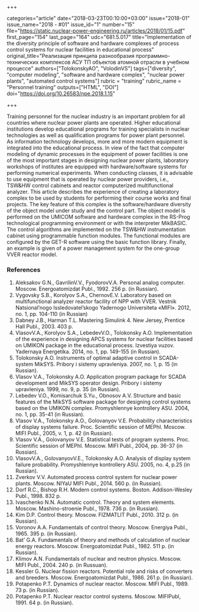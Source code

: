 +++

categories="article"
date="2018-03-23T00:10:00+03:00"
issue="2018-01"
issue_name="2018 - #01"
issue_id="1"
number="15"
file="https://static.nuclear-power-engineering.ru/articles/2018/01/15.pdf"
first_page="154"
last_page="164"
udc="681.5.017"
title="Implementation of the diversity principle of software and hardware complexes of process control systems for nuclear facilities in educational process"
original_title="Реализация принципа разнообразия программно-технических комплексов АСУ ТП объектов атомной отрасли в учебном процессе"
authors=["TolokonskyAO", "VolodinVS"]
tags=["diversity", "computer modeling", "software and hardware complex", "nuclear power plants", "automated control systems"]
rubric = "training"
rubric_name = "Personnel training"
outputs=["HTML", "DOI"]
doi="https://doi.org/10.26583/npe.2018.1.15"

+++

Training personnel for the nuclear industry is an important problem for all countries where nuclear power plants are operated. Higher educational institutions develop educational programs for training specialists in nuclear technologies as well as qualification programs for power plant personnel. As information technology develops, more and more modern equipment is integrated into the educational process. In view of the fact that computer modeling of dynamic processes in the equipment of power facilities is one of the most important stages in designing nuclear power plants, laboratory workshops of institutes are equipped with hardware/software systems for performing numerical experiments. When conducting classes, it is advisable to use equipment that is operated by nuclear power providers, i.e., TSW&HW control cabinets and reactor computerized multifunctional analyzer. This article describes the experience of creating a laboratory complex to be used by students for performing their course works and final projects. The key feature of this complex is the software/hardware diversity of the object model under study and the control part. The object model is performed on the UMICOM software and hardware complex in the RS-Prog technological programming environment or with the interpreter MikBASIC. The control algorithms are implemented on the TSW&HW instrumentation cabinet using programmable function modules. The functional modules are configured by the GET-R software using the basic function library. Finally, an example is given of a power management system for the one-group VVER reactor model.

### References

1. Aleksakov G.N., GavrilinV.V., FyodorovV.A. Personal analog computer. Moscow. Energoatomizdat Publ., 1992. 256 p. (in Russian).
2. Vygovsky S.B., Korolyov S.A., ChernovE.V. Laboratory based on multifunctional analyzer reactor facility of NPP with VVER. Vestnik Natsional’nogo Issledovatel’skogo Yadernogo Universiteta «MIFI». 2012, no. 1, pp. 104-110 (in Russian)
3. Dabney J.B., Harman T.L. Mastering Simulink 4. New Jersey, Prentice Hall Publ., 2003. 403 p.
4. VlasovV.A., Korolyov S.A., LebedevV.O., Tolokonsky A.O. Implementation of the experience in designing APCS systems for nuclear facilities based on UMIKON package in the educational process. Izvestiya vuzov. Yadernaya Energetika. 2014, no. 1, pp. 149-155 (in Russian).
5. Tolokonsky A.O. Instruments of optimal adaptive control in SCADA-system MikSYS. Pribory i sistemy upravleniya. 2007, no. 1, p. 15 (in Russian).
6. Vlasov V.A., Tolokonsky A.O. Application program package for SCADA development and MikSYS operator design. Pribory i sistemy upravleniya. 1999, no. 9, p. 35 (in Russian).
7. Lebedev V.O., Komisarchuk S.Yu., Obnosov A.V. Structure and basic features of the MikSYS software package for designing control systems based on the UMIKON complex. Promyshlennye kontrollery ASU. 2004, no. 1, pp. 35-41 (in Russian).
8. Vlasov V.A., Tolokonsky A.O., Golovanyov V.E. Probability characteristics of display systems failure. Proc. Scientific session of MEPhI. Moscow. MIFI Publ., 2005, v. 1, p. 42 (in Russian).
9. Vlasov V.A., Golovanyov V.E. Statistical tests of program systems. Proc. Scientific session of MEPhI. Moscow. MIFI Publ., 2004, pp. 36-37 (in Russian).
10. VlasovV.A., GolovanyovV.E., Tolokonsky A.O. Analysis of display system failure probability. Promyshlennye kontrollery ASU. 2005, no. 4, p.25 (in Russian).
11. Zverkov V.V. Automated process control system for nuclear power plants. Moscow. NIYaU MIFI Publ., 2014. 560 p. (in Russian).
12. Dorf R.C., Bishop R.H. Modern control systems. Boston. Addison-Wesley Publ., 1998. 832 p.
13. Ivaschenko N.N. Automatic control. Theory and system elements. Moscow. Mashino-stroenie Publ., 1978. 736 p. (in Russian).
14. Kim D.P. Control theory. Moscow. FIZMATLIT Publ., 2010. 312 p. (in Russian).
15. Voronov A.A. Fundamentals of control theory. Moscow. Energiya Publ., 1965. 395 p. (in Russian).
16. Bat’ G.A. Fundamentals of theory and methods of calculation of nuclear energy reactors. Moscow. Energoatomizdat Publ., 1982. 511 p. (in Russian).
17. Klimov A.N. Fundamentals of nuclear and neutron physics. Moscow. MIFI Publ., 2004. 240 p. (in Russuan).
18. Kessler G. Nuclear fission reactors. Potential role and risks of converters and breeders. Moscow. Energoatomizdat Publ., 1986. 261 p. (in Russian).
19. Potapenko P.T. Dynamics of nuclear reactor. Moscow. MIFI Publ., 1989. 73 p. (in Russian).
20. Potapenko P.T. Nuclear reactor control systems. Moscow. MIFIPubl, 1991. 64 p. (in Russian).